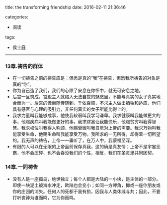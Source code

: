 title: the transforming friendship
date: 2016-02-11 21:36:46

categories:
- 阅读

tags:
- 侯士庭

---


<!--more-->

### 13章.祷告的群体
- 在一切祷告之前的祷告应是：但愿是真的“我”在祷告，但愿我所祷告的对象是真的“你”。
- 你为自己造了我们，我们的心除了安息在你怀中，就无可安息之地。
- 后宫一旦筑成，宫殿主人就陷入无法自拔的魅惑里，不能与真实的女子真实地合而为一。后宫的佳丽随传随到，千依百顺，不求主人做出牺牲和适应，他们具有感官与心理的吸引力，非任何真实的女子所能比得上的。
- 我求力量叫我能够成事，他使我软弱叫我学习谦卑。我求健康叫我能做更大的事，他赐疾病叫我能做更好的事。我求财富让我能快乐，他赐贫穷叫我得智慧。我求权位叫我得人称颂，他赐衰微叫我自觉对上帝的需要。我求万物叫我能享受生命，他赐生命叫我能享受万物。我所求的一无所得，却得着一切所望的。我无声的祷告，上帝一一垂听了，在万人中，我蒙福至深。
- 有限的人可以在无限的上帝面前保存真我，这的确是真友情；上帝不是宇宙恶霸，他不会压碎、也不会吞没我们的个性，相反，我们在圣灵里共同团契。

### 14章.一同祷告
- 没有人是一座孤岛，绝世独立；每个人都是大陆的一小块，是主体的一部分。即使一块泥土被海水冲走，欧陆也会变小；如同一方岬角，抑或一座你朋友或你的庄园的消失。任何人的死都于我有损，因我与人类休戚与共；因此，不要打听丧钟为谁而鸣，它为你而鸣。
